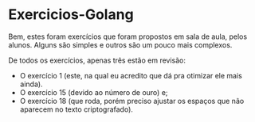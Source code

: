 # Exercicios-Golang

Bem, estes foram exercícios que foram propostos em sala de aula, pelos alunos. Alguns são simples e outros são um pouco mais complexos. 

De todos os exercícios, apenas três estão em revisão: 
  - O exercício 1 (este, na qual eu acredito que dá pra otimizar ele mais ainda).
  - O exercício 15 (devido ao número de ouro) e;
  - O exercício 18 (que roda, porém preciso ajustar os espaços que não aparecem no texto criptografado).
